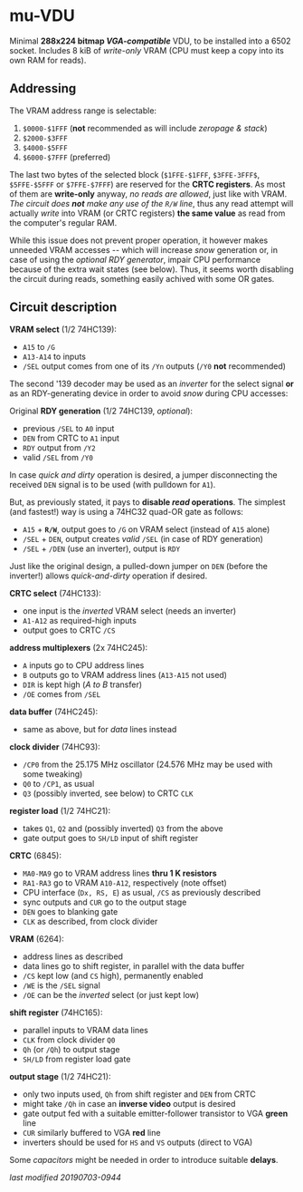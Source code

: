 # mu-VDU

Minimal **288x224 bitmap _VGA-compatible_** VDU, to be installed into a 6502 socket.
Includes 8 kiB of _write-only_ VRAM (CPU must keep a copy into its own RAM for reads).

## Addressing

The VRAM address range is selectable:

1) `$0000-$1FFF` (**not** recommended as will include _zeropage & stack_)
1) `$2000-$3FFF`
1) `$4000-$5FFF`
1) `$6000-$7FFF` (preferred)

The last two bytes of the selected block (`$1FFE-$1FFF`, `$3FFE-3FFF$`, `$5FFE-$5FFF` or
`$7FFE-$7FFF`) are reserved for the **CRTC registers**. As most of them are **write-only**
anyway, _no reads are allowed_, just like with VRAM. _The circuit does **not** make any
use of the `R/W` line_, thus any read attempt will actually _write_ into VRAM (or CRTC
registers) **the same value** as read from the computer's regular RAM. 

While this issue does not prevent proper operation, it however makes unneeded VRAM
accesses -- which will increase _snow_ generation or, in case of using the _optional RDY
generator_, impair CPU performance because of the extra wait states (see below). Thus,
it seems worth disabling the circuit during reads, something easily achived with some
OR gates.

## Circuit description

**VRAM select** (1/2 74HC139):

- `A15` to `/G`
- `A13-A14` to inputs
- `/SEL` output comes from one of its `/Yn` outputs (`/Y0` **not** recommended)

The second '139 decoder may be used as an _inverter_ for the select signal **or** as an
RDY-generating device in order to avoid _snow_ during CPU accesses:

Original **RDY generation** (1/2 74HC139, _optional_):

- previous `/SEL` to `A0` input
- `DEN` from CRTC to `A1` input
- `RDY` output from `/Y2`
- valid `/SEL` from `/Y0`

In case _quick and dirty_ operation is desired, a jumper disconnecting the received
`DEN` signal is to be used (with pulldown for `A1`).

But, as previously stated, it pays to **disable _read_ operations**. The simplest (and
fastest!) way is using a 74HC32 quad-OR gate as follows:

- `A15` + **`R/W`**, output goes to `/G` on VRAM select (instead of `A15` alone)
- `/SEL` + `DEN`, output creates _valid_ `/SEL` (in case of RDY generation)
- `/SEL` + `/DEN` (use an inverter), output is `RDY`

Just like the original design, a pulled-down jumper on `DEN` (before the inverter!)
allows _quick-and-dirty_ operation if desired.

**CRTC select** (74HC133):

- one input is the _inverted_ VRAM select (needs an inverter)
- `A1-A12` as required-high inputs
- output goes to CRTC `/CS`

**address multiplexers** (2x 74HC245):

- `A` inputs go to CPU address lines
- `B` outputs go to VRAM address lines (`A13-A15` not used)
- `DIR` is kept high (_A to B_ transfer)
- `/OE` comes from `/SEL`

**data buffer** (74HC245):

- same as above, but for _data_ lines instead

**clock divider** (74HC93):

- `/CP0` from the 25.175 MHz oscillator (24.576 MHz may be used with some tweaking)
- `Q0` to `/CP1`, as usual
- `Q3` (possibly inverted, see below) to CRTC `CLK`

**register load** (1/2 74HC21):

- takes `Q1`, `Q2` and (possibly inverted) `Q3` from the above
- gate output goes to `SH/LD` input of shift register

**CRTC** (6845):

- `MA0-MA9` go to VRAM address lines **thru 1 K resistors**
- `RA1-RA3` go to VRAM `A10-A12`, respectively (note offset)
- CPU interface (`Dx, RS, E`) as usual, `/CS` as previously described
- sync outputs and `CUR` go to the output stage
- `DEN` goes to blanking gate
- `CLK` as described, from clock divider

**VRAM** (6264):

- address lines as described
- data lines go to shift register, in parallel with the data buffer
- `/CS` kept low (and `CS` high), permanently enabled
- `/WE` is the `/SEL` signal
- `/OE` can be the _inverted_ select (or just kept low)

**shift register** (74HC165):

- parallel inputs to VRAM data lines
- `CLK` from clock divider `Q0`
- `Qh` (or `/Qh`) to output stage
- `SH/LD` from register load gate

**output stage** (1/2 74HC21):

- only two inputs used, `Qh` from shift register and `DEN` from CRTC
- might take `/Qh` in case an **inverse video** output is desired
- gate output fed with a suitable emitter-follower transistor to VGA **green** line
- `CUR` similarly buffered to VGA **red** line
- inverters should be used for `HS` and `VS` outputs (direct to VGA)

Some _capacitors_ might be needed in order to introduce suitable **delays**.

_last modified 20190703-0944_
